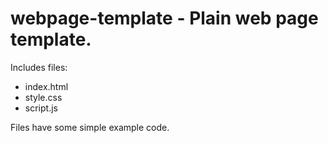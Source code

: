 # webpage-template - Plain web page template.
Includes files:
- index.html
- style.css
- script.js

Files have some simple example code.

